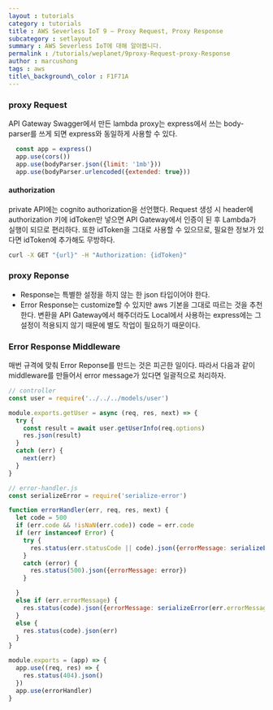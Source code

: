 ```yaml
---
layout : tutorials
category : tutorials
title : AWS Severless IoT 9 – Proxy Request, Proxy Response
subcategory : setlayout
summary : AWS Severless IoT에 대해 알아봅니다.
permalink : /tutorials/weplanet/9proxy-Request-proxy-Response
author : marcushong
tags : aws
title\_background\_color : F1F71A
---
```




### proxy Request

API Gateway Swagger에서 만든 lambda proxy는 express에서 쓰는 body-parser를 쓰게 되면 express와 동일하게 사용할 수 있다. 

```js
  const app = express()
  app.use(cors())
  app.use(bodyParser.json({limit: '1mb'}))
  app.use(bodyParser.urlencoded({extended: true}))
```

#### authorization

private API에는 cognito authorization을 선언했다. Request 생성 시 header에 authorization 키에 idToken만 넣으면 API Gateway에서 인증이 된 후 Lambda가 실행이 되므로 편리하다.
또한 idToken을 그대로 사용할 수 있으므로, 필요한 정보가 있다면 idToken에 추가해도 무방하다.

```sh
curl -X GET "{url}" -H "Authorization: {idToken}"
```

### proxy Reponse

- Response는 특별한 설정을 하지 않는 한 json 타입이어야 한다.
- Error Response는 customize할 수 있지만 aws 기본을 그대로 따르는 것을 추천한다. 변환을 API Gateway에서 해주더라도 Local에서 사용하는 express에는 그 설정이 적용되지 않기 때문에 별도 작업이 필요하기 때문이다.

### Error Response Middleware

매번 규격에 맞춰 Error Reponse를 만드는 것은 피곤한 일이다. 따라서 다음과 같이 middleware를 만들어서 error message가 있다면 일괄적으로 처리하자.

```js
// controller
const user = require('../../../models/user')

module.exports.getUser = async (req, res, next) => {
  try {
    const result = await user.getUserInfo(req.options)
    res.json(result)
  }
  catch (err) {
    next(err)
  }
}
```

```js
// error-handler.js
const serializeError = require('serialize-error')

function errorHandler(err, req, res, next) {
  let code = 500
  if (err.code && !isNaN(err.code)) code = err.code
  if (err instanceof Error) {
    try {
      res.status(err.statusCode || code).json({errorMessage: serializeError(err)})
    }
    catch (error) {
      res.status(500).json({errorMessage: error})
    }

  }
  else if (err.errorMessage) {
    res.status(code).json({errorMessage: serializeError(err.errorMessage)})
  }
  else {
    res.status(code).json(err)
  }
}

module.exports = (app) => {
  app.use((req, res) => {
    res.status(404).json()
  })
  app.use(errorHandler)
}
```

